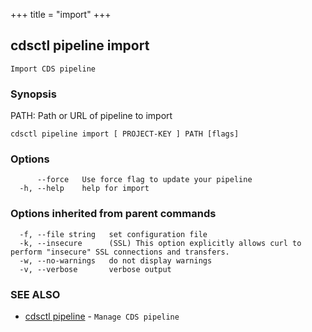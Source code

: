 +++
title = "import"
+++
## cdsctl pipeline import

`Import CDS pipeline`

### Synopsis

PATH: Path or URL of pipeline to import

```
cdsctl pipeline import [ PROJECT-KEY ] PATH [flags]
```

### Options

```
      --force   Use force flag to update your pipeline
  -h, --help    help for import
```

### Options inherited from parent commands

```
  -f, --file string   set configuration file
  -k, --insecure      (SSL) This option explicitly allows curl to perform "insecure" SSL connections and transfers.
  -w, --no-warnings   do not display warnings
  -v, --verbose       verbose output
```

### SEE ALSO

* [cdsctl pipeline](/cli/cdsctl/pipeline/)	 - `Manage CDS pipeline`

